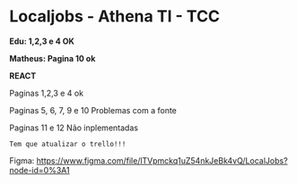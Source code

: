 # Localjobs - Athena TI - TCC

**Edu: 1,2,3 e 4 OK**

**Matheus: Pagina 10 ok**

**REACT**

Paginas 1,2,3 e 4 ok

Paginas 5, 6, 7, 9 e 10 Problemas com a fonte

Paginas 11 e 12 Não inplementadas


```
Tem que atualizar o trello!!!
```


Figma: https://www.figma.com/file/lTVpmckq1uZ54nkJeBk4vQ/LocalJobs?node-id=0%3A1
